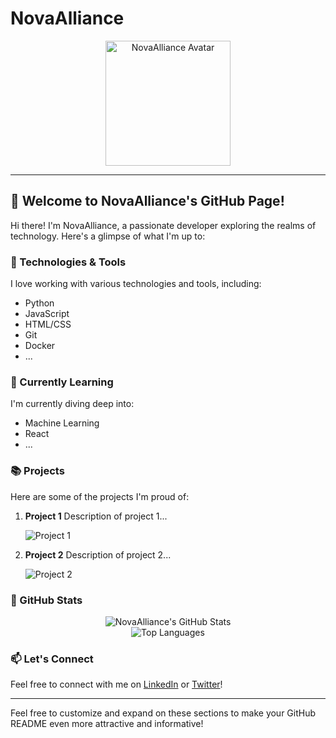 # NovaAlliance

<div align="center">
  <img src="https://avatars.githubusercontent.com/u/your-avatar-id" alt="NovaAlliance Avatar" width="200" height="200">
</div>

---

## 👋 Welcome to NovaAlliance's GitHub Page!

Hi there! I'm NovaAlliance, a passionate developer exploring the realms of technology. Here's a glimpse of what I'm up to:

### 🔧 Technologies & Tools

I love working with various technologies and tools, including:

- Python
- JavaScript
- HTML/CSS
- Git
- Docker
- ...

### 🌱 Currently Learning

I'm currently diving deep into:

- Machine Learning
- React
- ...

### 📚 Projects

Here are some of the projects I'm proud of:

1. **Project 1**
   Description of project 1...

   ![Project 1](link/to/project1/image.png)

2. **Project 2**
   Description of project 2...

   ![Project 2](link/to/project2/image.png)

### 🚀 GitHub Stats

<div align="center">
  <img src="https://github-readme-stats.vercel.app/api?username=NovaAlliance&show_icons=true&theme=radical" alt="NovaAlliance's GitHub Stats">
</div>

<div align="center">
  <img src="https://github-readme-stats.vercel.app/api/top-langs/?username=NovaAlliance&layout=compact&theme=radical" alt="Top Languages">
</div>

### 📫 Let's Connect

Feel free to connect with me on [LinkedIn](https://www.linkedin.com/in/novaalliance/) or [Twitter](https://twitter.com/NovaAlliance)!

---

Feel free to customize and expand on these sections to make your GitHub README even more attractive and informative!
